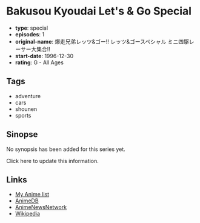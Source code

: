 # Bakusou Kyoudai Let's &amp; Go Special

-   **type**: special
-   **episodes**: 1
-   **original-name**: 爆走兄弟レッツ&ゴー!! レッツ&ゴースペシャル ミニ四駆レーサー大集合!!
-   **start-date**: 1996-12-30
-   **rating**: G - All Ages

## Tags

-   adventure
-   cars
-   shounen
-   sports

## Sinopse

No synopsis has been added for this series yet.

Click here to update this information.

## Links

-   [My Anime list](https://myanimelist.net/anime/9857/Bakusou_Kyoudai_Lets___Go_Special)
-   [AnimeDB](http://anidb.info/perl-bin/animedb.pl?show=anime&aid=1171)
-   [AnimeNewsNetwork](http://www.animenewsnetwork.com/encyclopedia/anime.php?id=1202)
-   [Wikipedia](http://en.wikipedia.org/wiki/Bakusou_Kyoudai_Let%27s_%26_Go#Anime)
